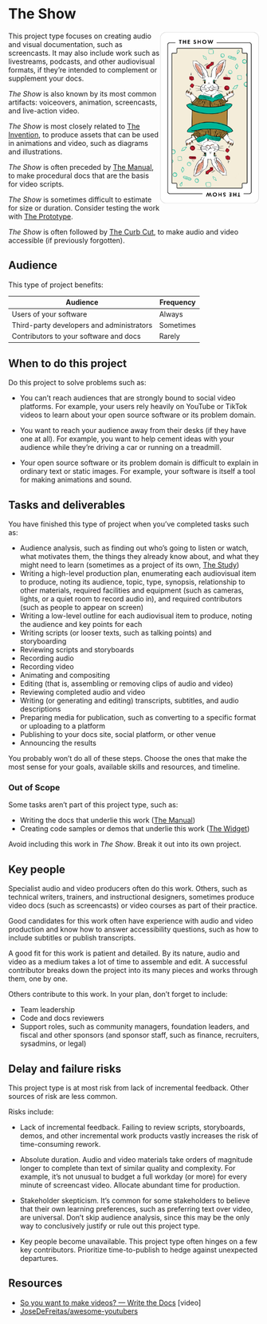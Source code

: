# The Show

<img width=200px align="right" src="images/the_show.png" 
alt="The Show: a rabbit coming out of a top-hat, juggling various shapes">

This project type focuses on creating audio and visual documentation, such as screencasts.
It may also include work such as livestreams, podcasts, and other audiovisual formats, if they’re intended to complement or supplement your docs.

_The Show_ is also known by its most common artifacts: voiceovers, animation, screencasts, and live-action video.

_The Show_ is most closely related to [The Invention](#), to produce assets that can be used in animations and video, such as diagrams and illustrations.

_The Show_ is often preceded by [The Manual](./manual.md), to make procedural docs that are the basis for video scripts.

_The Show_ is sometimes difficult to estimate for size or duration.
Consider testing the work with [The Prototype](./prototype.md).

_The Show_ is often followed by [The Curb Cut](#), to make audio and video accessible (if previously forgotten).

## Audience

This type of project benefits:

<table>
  <thead>
    <tr>
      <th>Audience</th>
      <th>Frequency</th>
    </tr>
  </thead>
  <tbody>
    <tr>
      <td>Users of your software</td>
      <td>Always</td>
    </tr>
    <tr>
      <td>Third-party developers and administrators</td>
      <td>Sometimes</td>
    </tr>
    <tr>
      <td>Contributors to your software and docs</td>
      <td>Rarely</td>
    </tr>
  </tbody>
</table>

## When to do this project

Do this project to solve problems such as:

- You can’t reach audiences that are strongly bound to social video platforms.
  For example, your users rely heavily on YouTube or TikTok videos to learn about your open source software or its problem domain.

- You want to reach your audience away from their desks (if they have one at all).
  For example, you want to help cement ideas with your audience while they’re driving a car or running on a treadmill.

- Your open source software or its problem domain is difficult to explain in ordinary text or static images.
  For example, your software is itself a tool for making animations and sound.

## Tasks and deliverables

You have finished this type of project when you’ve completed tasks such as:

- Audience analysis, such as finding out who’s going to listen or watch, what motivates them, the things they already know about, and what they might need to learn (sometimes as a project of its own, [The Study](./study.md))
- Writing a high-level production plan, enumerating each audiovisual item to produce, noting its audience, topic, type, synopsis, relationship to other materials, required facilities and equipment (such as cameras, lights, or a quiet room to record audio in), and required contributors (such as people to appear on screen)
- Writing a low-level outline for each audiovisual item to produce, noting the audience and key points for each
- Writing scripts (or looser texts, such as talking points) and storyboarding
- Reviewing scripts and storyboards
- Recording audio
- Recording video
- Animating and compositing
- Editing (that is, assembling or removing clips of audio and video)
- Reviewing completed audio and video
- Writing (or generating and editing) transcripts, subtitles, and audio descriptions
- Preparing media for publication, such as converting to a specific format or uploading to a platform
- Publishing to your docs site, social platform, or other venue
- Announcing the results

You probably won’t do all of these steps.
Choose the ones that make the most sense for your goals, available skills and resources, and timeline.

### Out of Scope

Some tasks aren’t part of this project type, such as:

- Writing the docs that underlie this work ([The Manual](./manual.md))
- Creating code samples or demos that underlie this work ([The Widget](./widget.md))

Avoid including this work in _The Show_.
Break it out into its own project.

## Key people

Specialist audio and video producers often do this work.
Others, such as technical writers, trainers, and instructional designers, sometimes produce video docs (such as screencasts) or video courses as part of their practice.

Good candidates for this work often have experience with audio and video production and know how to answer accessibility questions, such as how to include subtitles or publish transcripts.

A good fit for this work is patient and detailed.
By its nature, audio and video as a medium takes a lot of time to assemble and edit.
A successful contributor breaks down the project into its many pieces and works through them, one by one.

Others contribute to this work.
In your plan, don’t forget to include:

- Team leadership
- Code and docs reviewers
- Support roles, such as community managers, foundation leaders, and fiscal and other sponsors (and sponsor staff, such as finance, recruiters, sysadmins, or legal)

## Delay and failure risks

This project type is at most risk from lack of incremental feedback.
Other sources of risk are less common.

Risks include:

- Lack of incremental feedback.
  Failing to review scripts, storyboards, demos, and other incremental work products vastly increases the risk of time-consuming rework.

- Absolute duration.
  Audio and video materials take orders of magnitude longer to complete than text of similar quality and complexity.
  For example, it’s not unusual to budget a full workday (or more) for every minute of screencast video.
  Allocate abundant time for production.

- Stakeholder skepticism.
  It’s common for some stakeholders to believe that their own learning preferences, such as preferring text over video, are universal.
  Don’t skip audience analysis, since this may be the only way to conclusively justify or rule out this project type.

- Key people become unavailable.
  This project type often hinges on a few key contributors.
  Prioritize time-to-publish to hedge against unexpected departures.

## Resources

- [So you want to make videos? — Write the Docs](https://www.writethedocs.org/videos/prague/2018/so-you-want-to-make-videos-sarah-ley-hamilton/) \[video\]
- [JoseDeFreitas/awesome-youtubers](https://github.com/JoseDeFreitas/awesome-youtubers#readme)

